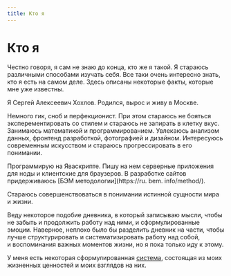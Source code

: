 ```yaml
---
title: Кто я
---
```

# Кто я

Честно говоря, я&nbsp;сам не&nbsp;знаю до&nbsp;конца, кто&nbsp;же я&nbsp;такой. Я&nbsp;стараюсь различными способами изучать себя. Все таки очень интересно знать, кто я&nbsp;есть на&nbsp;самом деле. Здесь описаны некоторые факты, которые мне уже известны.

Я&nbsp;Сергей Алексеевич Хохлов. Родился, вырос и&nbsp;живу в&nbsp;Москве.

Немного гик, сноб и&nbsp;перфекционист. При этом стараюсь не&nbsp;бояться эксперементировать со&nbsp;стилем и&nbsp;стараюсь не&nbsp;запирать в&nbsp;клетку вкус. Занимаюсь математикой и&nbsp;программированием. Увлекаюсь анализом данных, фронтенд разработкой, фотографией и&nbsp;дизайном. Интересуюсь современным искусством и&nbsp;стараюсь прогрессировать в&nbsp;его понимании.

Программирую на&nbsp;Яваскрипте. Пишу на&nbsp;нем серверные приложения для ноды и&nbsp;клиентские для браузеров. В&nbsp;разработке сайтов придерживаюсь [БЭМ методологии](https://ru. bem. info/method/).

Стараюсь совершенствоваться в&nbsp;понимании истинной сущности мира и&nbsp;жизни.

Веду некоторое подобие дневника, в&nbsp;который записываю мысли, чтобы не&nbsp;забыть и&nbsp;продолжить работу над ними, и&nbsp;сформулированные эмоции. Наверное, неплохо было&nbsp;бы разделить дневник на&nbsp;части, чтобы лучше структурировать и&nbsp;систематизировать работу над собой, и&nbsp;воспоминания важных моментов жизни, но&nbsp;я&nbsp;пока только иду к&nbsp;этому.

У&nbsp;меня есть некоторая сформулированная [система](/special/plus), состоящая из&nbsp;моих жизненных ценностей и&nbsp;моих взглядов на&nbsp;них.
